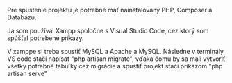 Pre spustenie projektu je potrebné mať nainštalovaný PHP, Composer a Databázu.

Ja som používal Xampp spoločne s Visual Studio Code, cez ktorý som spúšťal potrebené príkazy.

V xamppe si treba spustiť MySQL a Apache a MySQL. Následne v terminály VS code stačí napísať "php artisan migrate", vďaka čomu by sa mali vytvoriť všetky potrebné tabuľky cez migrácie a spustiť projekt stačí príkazom "php artisan serve"
